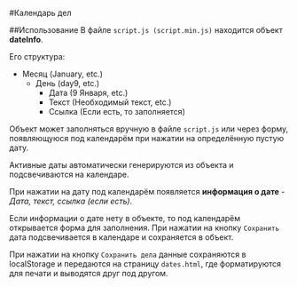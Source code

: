 #Календарь дел

##Использование
В файле `script.js (script.min.js)` находится объект **dateInfo**.

Его структура:
* Месяц (January, etc.)
    * День (day9, etc.)
        * Дата (9 Января, etc.)
        * Текст (Необходимый текст, etc.)  
        * Ссылка (Если есть, то заполняется)

Объект может заполняться вручную в файле `script.js` или через форму, появляющуюся под календарём при нажатии на определённую пустую дату.

Активные даты автоматически генерируются из объекта и подсвечиваются на календаре.

При нажатии на дату под календарём появляется **информация о дате** - *Дата, текст, ссылка (если есть)*.

Если информации о дате нету в объекте, то под календарём открывается форма для заполнения.
При нажатии на кнопку `Сохранить` дата подсвечивается в календаре и сохраняется в объект.

При нажатии на кнопку `Сохранить дела` данные сохраняются в localStorage и передаются на страницу `dates.html`, где форматируются для печати и выводятся друг под другом.
